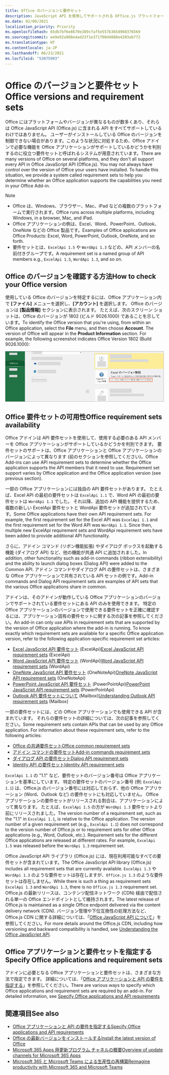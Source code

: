 ```yaml
---
title: Office のバージョンと要件セット
description: JavaScript API を使用してサポートされる Office.js プラットフォーム。
ms.date: 02/09/2021
localization_priority: Priority
ms.openlocfilehash: 65db7bf6e8670e389cfaf5e557b365d960376569
ms.sourcegitcommit: ee9e92a968e4ad23f1e371f00d4888e4203ab772
ms.translationtype: HT
ms.contentlocale: ja-JP
ms.lasthandoff: 06/23/2021
ms.locfileid: "53075993"
---
```

# <a name="office-versions-and-requirement-sets"></a><span data-ttu-id="abaf1-103">Office のバージョンと要件セット</span><span class="sxs-lookup"><span data-stu-id="abaf1-103">Office versions and requirement sets</span></span>

<span data-ttu-id="abaf1-p101">Office にはプラットフォームやバージョンが異なるものが数多くあり、それらは Office JavaScript API (Office.js) に含まれる API をすべてサポートしているわけではありません。 ユーザーがインストールしている Office のバージョンを制御できない場合があります。このような状況に対処するため、Office アドインで必要な機能を Office アプリケーションがサポートしているかどうかを判別するのに役立つ要件セットと呼ばれるシステムが用意されています。</span><span class="sxs-lookup"><span data-stu-id="abaf1-p101">There are many versions of Office on several platforms, and they don't all support every API in Office JavaScript API (Office.js). You may not always have control over the version of Office your users have installed.  To handle this situation, we provide a system called requirement sets to help you determine whether an Office application supports the capabilities you need in your Office Add-in.</span></span> 

> [!NOTE]
> - <span data-ttu-id="abaf1-107">Office は、Windows、ブラウザー、Mac、iPad などの複数のプラットフォームで実行されます。</span><span class="sxs-lookup"><span data-stu-id="abaf1-107">Office runs across multiple platforms, including Windows, in a browser, Mac, and iPad.</span></span>
> - <span data-ttu-id="abaf1-108">Office アプリケーションの例は、Excel、Word、PowerPoint、Outlook、OneNote などの Office 製品です。</span><span class="sxs-lookup"><span data-stu-id="abaf1-108">Examples of Office applications are Office Products: Excel, Word, PowerPoint, Outlook, OneNote, and so forth.</span></span>  
> - <span data-ttu-id="abaf1-109">要件セットとは、`ExcelApi 1.5` や `WordApi 1.3` などの、API メンバーの名前付きグループです。</span><span class="sxs-lookup"><span data-stu-id="abaf1-109">A requirement set is a named group of API members e.g., `ExcelApi 1.5`, `WordApi 1.3`, and so on.</span></span>  

## <a name="how-to-check-your-office-version"></a><span data-ttu-id="abaf1-110">Office のバージョンを確認する方法</span><span class="sxs-lookup"><span data-stu-id="abaf1-110">How to check your Office version</span></span>

<span data-ttu-id="abaf1-p102">使用している Office のバージョンを特定するには、Office アプリケーション内で **[ファイル]** メニューを選択し、**[アカウント]** を選択します。 Office のバージョンは **[製品情報]** セクションに表示されます。 たとえば、次のスクリーン ショットは、Office のバージョンが 1802 (ビルド 9026.1000) であることを示しています。</span><span class="sxs-lookup"><span data-stu-id="abaf1-p102">To identify the Office version that you're using, from within an Office application, select the **File** menu, and then choose **Account**. The version of Office will appear in the **Product Information** section. For example, the following screenshot indicates Office Version 1802 (Build 9026.1000):</span></span>

![Office のバージョン確認。](../images/office-version.png)

## <a name="office-requirement-sets-availability"></a><span data-ttu-id="abaf1-115">Office 要件セットの可用性</span><span class="sxs-lookup"><span data-stu-id="abaf1-115">Office requirement sets availability</span></span>

<span data-ttu-id="abaf1-p103">Office アドインは API 要件セットを使用して、使用する必要のある API メンバーを Office アプリケーションがサポートしているかどうかを判別できます。 要件セットのサポートは、Office アプリケーションと Office アプリケーションのバージョンによって異なります (前のセクションを参照してください)。</span><span class="sxs-lookup"><span data-stu-id="abaf1-p103">Office Add-ins can use API requirement sets to determine whether the Office application supports the API members that it need to use. Requirement set support varies by Office application and the Office application version (see previous section).</span></span>

<span data-ttu-id="abaf1-p104">一部の Office アプリケーションには独自の API 要件セットがあります。 たとえば、Excel API の最初の要件セットは `ExcelApi 1.1` で、Word API の最初の要件セットは `WordApi 1.1` でした。 それ以降、追加の API 機能を提供するため、複数の新しい ExcelApi 要件セットと WordApi 要件セットが追加されています。</span><span class="sxs-lookup"><span data-stu-id="abaf1-p104">Some Office applications have their own API requirement sets. For example, the first requirement set for the Excel API was `ExcelApi 1.1` and the first requirement set for the Word API was `WordApi 1.1`. Since then, multiple new ExcelApi requirement sets and WordApi requirement sets have been added to provide additional API functionality.</span></span>

<span data-ttu-id="abaf1-121">さらに、アドイン コマンド (リボン機能拡張) やダイアログ ボックスを起動する機能 (ダイアログ API) など、他の機能が共通 API に追加されました。</span><span class="sxs-lookup"><span data-stu-id="abaf1-121">In addition, other functionality such as add-in commands (ribbon extensibility) and the ability to launch dialog boxes (Dialog API) were added to the Common API.</span></span> <span data-ttu-id="abaf1-122">アドイン コマンドやダイアログ API の要件セットは、さまざまな Office アプリケーションで共有されている API セットの例です。</span><span class="sxs-lookup"><span data-stu-id="abaf1-122">Add-in commands and Dialog API requirement sets are examples of API sets that the various Office applications share in common.</span></span>

<span data-ttu-id="abaf1-p106">アドインは、そのアドインが動作している Office アプリケーションのバージョンでサポートされている要件セットにある API のみを使用できます。 特定の Office アプリケーションのバージョンで使用できる要件セットを正確に確認するには、アプリケーション固有の要件セットに関する次の記事を参照してください。</span><span class="sxs-lookup"><span data-stu-id="abaf1-p106">An add-in can only use APIs in requirement sets that are supported by the version of Office application where the add-in is running. To know exactly which requirement sets are available for a specific Office application version, refer to the following application-specific requirement set articles:</span></span>

- <span data-ttu-id="abaf1-125">[Excel JavaScript API 要件セット](../reference/requirement-sets/excel-api-requirement-sets.md) (ExcelApi)</span><span class="sxs-lookup"><span data-stu-id="abaf1-125">[Excel JavaScript API requirement sets](../reference/requirement-sets/excel-api-requirement-sets.md) (ExcelApi)</span></span>
- <span data-ttu-id="abaf1-126">[Word JavaScript API 要件セット](../reference/requirement-sets/word-api-requirement-sets.md) (WordApi)</span><span class="sxs-lookup"><span data-stu-id="abaf1-126">[Word JavaScript API requirement sets](../reference/requirement-sets/word-api-requirement-sets.md) (WordApi)</span></span>
- <span data-ttu-id="abaf1-127">[OneNote JavaScript API 要件セット](../reference/requirement-sets/onenote-api-requirement-sets.md) (OneNoteApi)</span><span class="sxs-lookup"><span data-stu-id="abaf1-127">[OneNote JavaScript API requirement sets](../reference/requirement-sets/onenote-api-requirement-sets.md) (OneNoteApi)</span></span>
- <span data-ttu-id="abaf1-128">[PowerPoint JavaScript API 要件セット](../reference/requirement-sets/powerpoint-api-requirement-sets.md) (PowerPointApi)</span><span class="sxs-lookup"><span data-stu-id="abaf1-128">[PowerPoint JavaScript API requirement sets](../reference/requirement-sets/powerpoint-api-requirement-sets.md) (PowerPointApi)</span></span>
- <span data-ttu-id="abaf1-129">[Outlook API 要件セットについて](../reference/requirement-sets/outlook-api-requirement-sets.md) (Mailbox)</span><span class="sxs-lookup"><span data-stu-id="abaf1-129">[Understanding Outlook API requirement sets](../reference/requirement-sets/outlook-api-requirement-sets.md) (Mailbox)</span></span>

<span data-ttu-id="abaf1-p107">一部の要件セットには、どの Office アプリケーションでも使用できる API が含まれています。 それらの要件セットの詳細については、次の記事を参照してください。</span><span class="sxs-lookup"><span data-stu-id="abaf1-p107">Some requirement sets contain APIs that can be used by any Office application. For information about these requirement sets, refer to the following articles:</span></span>

- [<span data-ttu-id="abaf1-132">Office の共通要件セット</span><span class="sxs-lookup"><span data-stu-id="abaf1-132">Office common requirement sets</span></span>](../reference/requirement-sets/office-add-in-requirement-sets.md)
- [<span data-ttu-id="abaf1-133">アドイン コマンドの要件セット</span><span class="sxs-lookup"><span data-stu-id="abaf1-133">Add-in commands requirement sets</span></span>](../reference/requirement-sets/add-in-commands-requirement-sets.md)
- [<span data-ttu-id="abaf1-134">ダイアログ API の要件セット</span><span class="sxs-lookup"><span data-stu-id="abaf1-134">Dialog API requirement sets</span></span>](../reference/requirement-sets/dialog-api-requirement-sets.md)
- [<span data-ttu-id="abaf1-135">Identity API の要件セット</span><span class="sxs-lookup"><span data-stu-id="abaf1-135">Identity API requirement sets</span></span>](../reference/requirement-sets/identity-api-requirement-sets.md)

<span data-ttu-id="abaf1-p108">`ExcelApi 1.1` の "1.1" など、要件セットのバージョン番号は Office アプリケーションを基準にしています。 特定の要件セットのバージョン番号 (例: `ExcelApi 1.1`) は、Office.js のバージョン番号には対応しておらず、他の Office アプリケーション (Word、Outlook など) の要件セットにも対応していません。  Office アプリケーションの要件セットがリリースされる割合は、アプリケーションによって異なります。 たとえば、`ExcelApi 1.5` の方が `WordApi 1.3` 要件セットより前にリリースされました。</span><span class="sxs-lookup"><span data-stu-id="abaf1-p108">The version number of a requirement set, such as the "1.1" in `ExcelApi 1.1`, is relative to the Office application. The version number of a given requirement set (e.g., `ExcelApi 1.1`) does not correspond to the version number of Office.js or to requirement sets for other Office applications (e.g., Word, Outlook, etc.).  Requirement sets for the different Office applications are released at different rates. For example, `ExcelApi 1.5` was released before the `WordApi 1.3` requirement set.</span></span>


<span data-ttu-id="abaf1-140">Office JavaScript API ライブラリ (Office.js) には、現在利用可能なすべての要件セットが含まれています。</span><span class="sxs-lookup"><span data-stu-id="abaf1-140">The Office JavaScript API library (Office.js) includes all requirement sets that are currently available.</span></span> <span data-ttu-id="abaf1-141">`ExcelApi 1.3` や `WordApi 1.3` のような要件セットは存在しますが、`Office.js 1.3` のような要件セットは存在しません。</span><span class="sxs-lookup"><span data-stu-id="abaf1-141">While there is such a thing as requirement sets `ExcelApi 1.3` and `WordApi 1.3`, there is no `Office.js 1.3` requirement set.</span></span> <span data-ttu-id="abaf1-142">Office.js の最新リリースは、コンテンツ配信ネットワーク (CDN) 経由で配信される単一の Office エンドポイントとして維持されます。</span><span class="sxs-lookup"><span data-stu-id="abaf1-142">The latest release of Office.js is maintained as a single Office endpoint delivered via the content delivery network (CDN).</span></span> <span data-ttu-id="abaf1-143">バージョン管理や下位互換性の処理方法など、Office.js CDN に関する詳細については、「[Office JavaScript API について](../develop/understanding-the-javascript-api-for-office.md)」を参照してください。</span><span class="sxs-lookup"><span data-stu-id="abaf1-143">For more details around the Office.js CDN, including how versioning and backward compatibility is handled, see [Understanding the Office JavaScript API](../develop/understanding-the-javascript-api-for-office.md).</span></span>

## <a name="specify-office-applications-and-requirement-sets"></a><span data-ttu-id="abaf1-144">Office アプリケーションと要件セットを指定する</span><span class="sxs-lookup"><span data-stu-id="abaf1-144">Specify Office applications and requirement sets</span></span>

<span data-ttu-id="abaf1-p110">アドインに必要となる Office アプリケーションと要件セットは、さまざまな方法で指定できます。  詳細については、「[Office アプリケーションと API の要件を指定する](../develop/specify-office-hosts-and-api-requirements.md)」を参照してください。</span><span class="sxs-lookup"><span data-stu-id="abaf1-p110">There are various ways to specify which Office applications and requirement sets are required by an add-in.  For detailed information, see [Specify Office applications and API requirements](../develop/specify-office-hosts-and-api-requirements.md)</span></span>

## <a name="see-also"></a><span data-ttu-id="abaf1-147">関連項目</span><span class="sxs-lookup"><span data-stu-id="abaf1-147">See also</span></span>

- [<span data-ttu-id="abaf1-148">Office アプリケーションと API の要件を指定する</span><span class="sxs-lookup"><span data-stu-id="abaf1-148">Specify Office applications and API requirements</span></span>](../develop/specify-office-hosts-and-api-requirements.md)
- [<span data-ttu-id="abaf1-149">Office の最新バージョンをインストールする</span><span class="sxs-lookup"><span data-stu-id="abaf1-149">Install the latest version of Office</span></span>](../develop/install-latest-office-version.md)
- [<span data-ttu-id="abaf1-150">Microsoft 365 Apps 用更新プログラム チャネルの概要</span><span class="sxs-lookup"><span data-stu-id="abaf1-150">Overview of update channels for Microsoft 365 Apps</span></span>](/deployoffice/overview-of-update-channels-for-office-365-proplus)
- [<span data-ttu-id="abaf1-151">Microsoft 365 と Microsoft Teams による生産性の再構築</span><span class="sxs-lookup"><span data-stu-id="abaf1-151">Reimagine productivity with Microsoft 365 and Microsoft Teams</span></span>](https://products.office.com/compare-all-microsoft-office-products?tab=2)
